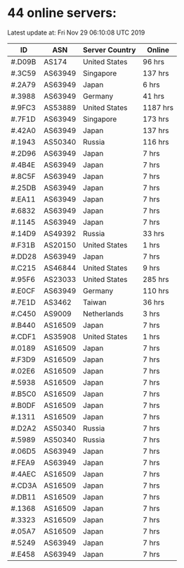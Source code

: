 # 44 online servers:

Latest update at: Fri Nov 29 06:10:08 UTC 2019

| ID | ASN | Server Country | Online |
| -- | --- | -------------- | ------ |
| #.D09B | AS174 | United States | 96 hrs |
| #.3C59 | AS63949 | Singapore | 137 hrs |
| #.2A79 | AS63949 | Japan | 6 hrs |
| #.3988 | AS63949 | Germany | 41 hrs |
| #.9FC3 | AS53889 | United States | 1187 hrs |
| #.7F1D | AS63949 | Singapore | 173 hrs |
| #.42A0 | AS63949 | Japan | 137 hrs |
| #.1943 | AS50340 | Russia | 116 hrs |
| #.2D96 | AS63949 | Japan | 7 hrs |
| #.4B4E | AS63949 | Japan | 7 hrs |
| #.8C5F | AS63949 | Japan | 7 hrs |
| #.25DB | AS63949 | Japan | 7 hrs |
| #.EA11 | AS63949 | Japan | 7 hrs |
| #.6832 | AS63949 | Japan | 7 hrs |
| #.1145 | AS63949 | Japan | 7 hrs |
| #.14D9 | AS49392 | Russia | 33 hrs |
| #.F31B | AS20150 | United States | 1 hrs |
| #.DD28 | AS63949 | Japan | 7 hrs |
| #.C215 | AS46844 | United States | 9 hrs |
| #.95F6 | AS23033 | United States | 285 hrs |
| #.E0CF | AS63949 | Germany | 110 hrs |
| #.7E1D | AS3462 | Taiwan | 36 hrs |
| #.C450 | AS9009 | Netherlands | 3 hrs |
| #.B440 | AS16509 | Japan | 7 hrs |
| #.CDF1 | AS35908 | United States | 1 hrs |
| #.0189 | AS16509 | Japan | 7 hrs |
| #.F3D9 | AS16509 | Japan | 7 hrs |
| #.02E6 | AS16509 | Japan | 7 hrs |
| #.5938 | AS16509 | Japan | 7 hrs |
| #.B5C0 | AS16509 | Japan | 7 hrs |
| #.B0DF | AS16509 | Japan | 7 hrs |
| #.1311 | AS16509 | Japan | 7 hrs |
| #.D2A2 | AS50340 | Russia | 7 hrs |
| #.5989 | AS50340 | Russia | 7 hrs |
| #.06D5 | AS63949 | Japan | 7 hrs |
| #.FEA9 | AS63949 | Japan | 7 hrs |
| #.4AEC | AS16509 | Japan | 7 hrs |
| #.CD3A | AS16509 | Japan | 7 hrs |
| #.DB11 | AS16509 | Japan | 7 hrs |
| #.1368 | AS16509 | Japan | 7 hrs |
| #.3323 | AS16509 | Japan | 7 hrs |
| #.05A7 | AS16509 | Japan | 7 hrs |
| #.5249 | AS63949 | Japan | 7 hrs |
| #.E458 | AS63949 | Japan | 7 hrs |

